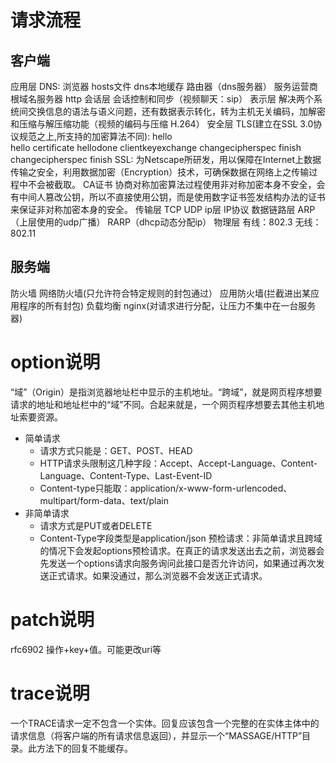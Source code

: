 # 请求流程
## 客户端
应用层
    DNS:
        浏览器
        hosts文件
        dns本地缓存
        路由器（dns服务器）
        服务运营商
        根域名服务器
    http
会话层
    会话控制和同步（视频聊天：sip）
表示层
    解决两个系统间交换信息的语法与语义问题，还有数据表示转化，转为主机无关编码，加解密和压缩与解压缩功能（视频的编码与压缩 H.264）
安全层
    TLS(建立在SSL 3.0协议规范之上,所支持的加密算法不同):
        hello   
                            hello
                            certificate
                            hellodone
        clientkeyexchange
        changecipherspec
        finish
                            changecipherspec
                            finish
    SSL:
        为Netscape所研发，用以保障在Internet上数据传输之安全，利用数据加密（Encryption）技术，可确保数据在网络上之传输过程中不会被截取。
    CA证书
        协商对称加密算法过程使用非对称加密本身不安全，会有中间人篡改公钥，所以不直接使用公钥，而是使用数字证书签发结构办法的证书来保证非对称加密本身的安全。
传输层
    TCP
    UDP
ip层
    IP协议
数据链路层
    ARP（上层使用的udp广播）
    RARP（dhcp动态分配ip）
物理层
    有线：802.3
    无线：802.11

## 服务端
防火墙
    网络防火墙(只允许符合特定规则的封包通过）
    应用防火墙(拦截进出某应用程序的所有封包)
负载均衡
    nginx(对请求进行分配，让压力不集中在一台服务器)

# option说明
“域”（Origin）是指浏览器地址栏中显示的主机地址。“跨域”，就是网页程序想要请求的地址和地址栏中的“域”不同。合起来就是，一个网页程序想要去其他主机地址索要资源。
* 简单请求
    - 请求方式只能是：GET、POST、HEAD
    - HTTP请求头限制这几种字段：Accept、Accept-Language、Content-Language、Content-Type、Last-Event-ID
    - Content-type只能取：application/x-www-form-urlencoded、multipart/form-data、text/plain
* 非简单请求
    - 请求方式是PUT或者DELETE
    - Content-Type字段类型是application/json
预检请求：非简单请求且跨域的情况下会发起options预检请求。在真正的请求发送出去之前，浏览器会先发送一个options请求向服务询问此接口是否允许访问，如果通过再次发送正式请求。如果没通过，那么浏览器不会发送正式请求。

# patch说明
rfc6902 操作+key+值。可能更改uri等

# trace说明
一个TRACE请求一定不包含一个实体。回复应该包含一个完整的在实体主体中的请求信息（将客户端的所有请求信息返回），并显示一个“MASSAGE/HTTP”目录。此方法下的回复不能缓存。
    